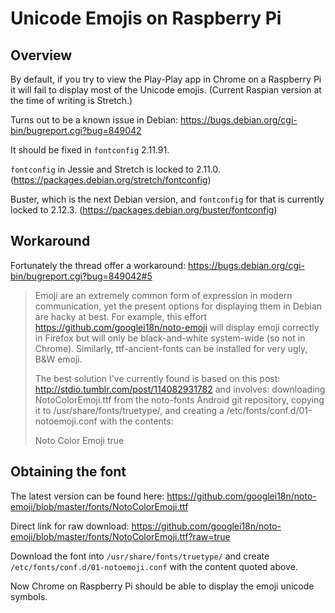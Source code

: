 # Unicode Emojis on Raspberry Pi

## Overview

By default, if you try to view the Play-Play app in Chrome on a Raspberry Pi it
will fail to display most of the Unicode emojis. (Current Raspian version at
the time of writing is Stretch.)

Turns out to be a known issue in Debian:
https://bugs.debian.org/cgi-bin/bugreport.cgi?bug=849042

It should be fixed in `fontconfig` 2.11.91.

`fontconfig` in Jessie and Stretch is locked to 2.11.0.
(https://packages.debian.org/stretch/fontconfig)

Buster, which is the next Debian version, and `fontconfig` for that is currently
locked to 2.12.3.
(https://packages.debian.org/buster/fontconfig)

## Workaround

Fortunately the thread offer a workaround:
https://bugs.debian.org/cgi-bin/bugreport.cgi?bug=849042#5

> Emoji are an extremely common form of expression in modern
> communication, yet the present options for displaying them in Debian are
> hacky at best. For example, this effort
> https://github.com/googlei18n/noto-emoji will display emoji correctly in
> Firefox but will only be black-and-white system-wide (so not in Chrome).
> Similarly, ttf-ancient-fonts can be installed for very ugly, B&W emoji.
> 
> The best solution I've currently found is based on this post:
> http://stdio.tumblr.com/post/114082931782
> and involves: downloading NotoColorEmoji.ttf from the noto-fonts Android
> git repository, copying it to /usr/share/fonts/truetype/, and creating a
> /etc/fonts/conf.d/01-notoemoji.conf with the contents:
> 
> <?xml version="1.0"?>
> <!DOCTYPE fontconfig SYSTEM "fonts.dtd">
> <fontconfig>
> 
>   <match target="scan">
>     <test name="family">
>       <string>Noto Color Emoji</string>
>     </test>
>     <edit name="scalable" mode="assign">
>       <bool>true</bool>
>     </edit>
>   </match>
> 
> </fontconfig>

## Obtaining the font

The latest version can be found here:
https://github.com/googlei18n/noto-emoji/blob/master/fonts/NotoColorEmoji.ttf

Direct link for raw download:
https://github.com/googlei18n/noto-emoji/blob/master/fonts/NotoColorEmoji.ttf?raw=true

Download the font into `/usr/share/fonts/truetype/` and create
`/etc/fonts/conf.d/01-notoemoji.conf` with the content quoted above.

Now Chrome on Raspberry Pi should be able to display the emoji unicode symbols.
